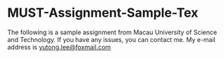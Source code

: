# MUST-Assignment-Sample-Tex
​The following is a sample assignment from Macau University of Science and Technology. If you have any issues, you can contact me. My e-mail address is <yutong.lee@foxmail.com> 
